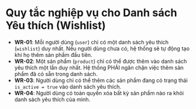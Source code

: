 # Quy tắc nghiệp vụ cho Danh sách Yêu thích (Wishlist)

-   **WR-01**: Mỗi người dùng (`user`) chỉ có một danh sách yêu thích (`wishlist`) duy nhất. Nếu người dùng chưa có, hệ thống sẽ tự động tạo khi họ thêm sản phẩm đầu tiên.
-   **WR-02**: Một sản phẩm (`product`) chỉ có thể được thêm vào danh sách yêu thích một lần duy nhất. Hệ thống PHẢI ngăn chặn việc thêm sản phẩm đã có sẵn trong danh sách.
-   **WR-03**: Người dùng chỉ có thể thêm các sản phẩm đang có trạng thái `is_active = true` vào danh sách yêu thích.
-   **WR-04**: Người dùng có toàn quyền xóa bất kỳ sản phẩm nào ra khỏi danh sách yêu thích của mình.
